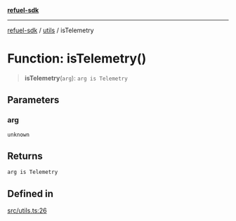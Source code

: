 [**refuel-sdk**](../../README.md)

***

[refuel-sdk](../../modules.md) / [utils](../README.md) / isTelemetry

# Function: isTelemetry()

> **isTelemetry**(`arg`): `arg is Telemetry`

## Parameters

### arg

`unknown`

## Returns

`arg is Telemetry`

## Defined in

[src/utils.ts:26](https://github.com/refuel-ai/refuel-sdk/blob/d0bf0a37e69cf6e99e0c214ac03b050c5c5d48a2/src/utils.ts#L26)
